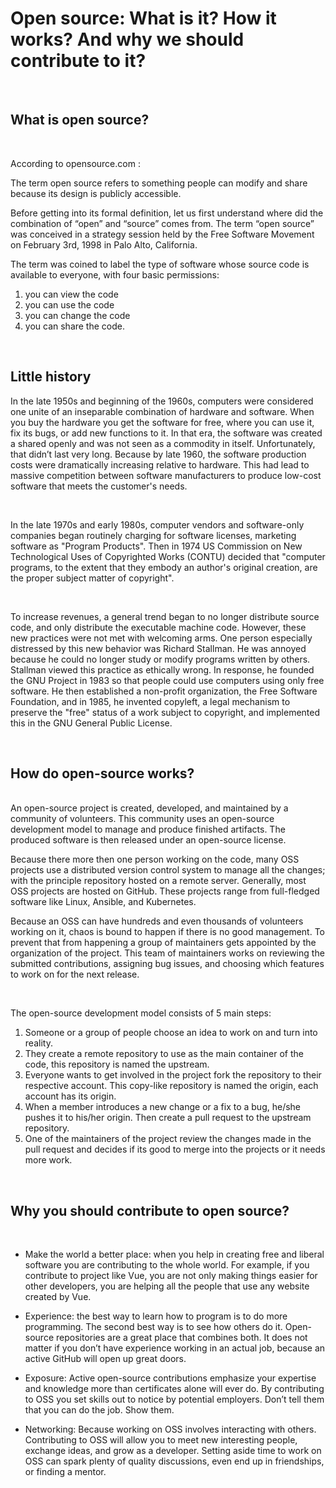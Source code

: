 # Open source: What is it? How it works? And why we should contribute to it?
<br>

## What is open source?  
&nbsp;  

According to opensource.com :

The term open source refers to something people can modify and share because its design is publicly accessible.



Before getting into its formal definition, let us first understand where did the combination of “open” and “source” comes from. The term “open source” was conceived in a strategy session held by the Free Software Movement on February 3rd, 1998 in Palo Alto, California. 

The term was coined to label the type of software whose source code is available to everyone, with four basic permissions: 


1. you can view the code
2. you can use the code
3. you can change the code
4. you can share the code.

&nbsp;  

## Little history

In the late 1950s and beginning of the 1960s, computers were considered one unite of an inseparable combination of hardware and software. When you buy the hardware you get the software for free, where you can use it, fix its bugs, or add new functions to it.
In that era, the software was created a shared openly and was not seen as a commodity in itself. Unfortunately, that didn’t last very long. Because by late 1960, the software production costs were dramatically increasing relative to hardware. This had lead to massive competition between software manufacturers to produce low-cost software that meets the customer's needs. 

&nbsp;  

In the late 1970s and early 1980s, computer vendors and software-only companies began routinely charging for software licenses, marketing software as "Program Products".
Then in 1974 US Commission on New Technological Uses of Copyrighted Works (CONTU) decided that "computer programs, to the extent that they embody an author's original creation, are the proper subject matter of copyright".

&nbsp;  

To increase revenues, a general trend began to no longer distribute source code, and only distribute the executable machine code. However, these new practices were not met with welcoming arms. One person especially distressed by this new behavior was Richard Stallman. He was annoyed because he could no longer study or modify programs written by others. Stallman viewed this practice as ethically wrong. In response, he founded the GNU Project in 1983 so that people could use computers using only free software. He then established a non-profit organization, the Free Software Foundation, and in 1985, he invented copyleft, a legal mechanism to preserve the "free" status of a work subject to copyright, and implemented this in the GNU General Public License.

&nbsp;  

## How do open-source works?
&nbsp;  
An open-source project is created, developed, and maintained by a community of volunteers. This community uses an open-source development model to manage and produce finished artifacts. The produced software is then released under an open-source license.

Because there more then one person working on the code, many OSS projects use a distributed version control system to manage all the changes; with the principle repository hosted on a remote server. Generally, most OSS projects are hosted on GitHub. These projects range from full-fledged software like Linux, Ansible, and Kubernetes.

Because an OSS can have hundreds and even thousands of volunteers working on it, chaos is bound to happen if there is no good management. To prevent that from happening a group of maintainers gets appointed by the organization of the project. This team of maintainers works on reviewing the submitted contributions, assigning bug issues, and choosing which features to work on for the next release.

&nbsp;  

The open-source development model consists of 5 main steps:
1. Someone or a group of people choose an idea to work on and turn into reality.
2. They create a remote repository to use as the main container of the code, this repository is named the upstream.
3. Everyone wants to get involved in the project fork the repository to their respective account. This copy-like repository is named the origin, each account has its origin.
4. When a member introduces a new change or a fix to a bug, he/she pushes it to his/her origin. Then create a pull request to the upstream repository. 
5. One of the maintainers of the project review the changes made in the pull request and decides if its good to merge into the projects or it needs more work.

&nbsp;  

## Why you should contribute to open source?

&nbsp;  

* Make the world a better place: when you help in creating free and liberal software you are contributing to the whole world. For example, if you contribute to project like Vue, you are not only making things easier for other developers, you are helping all the people that use any website created by Vue.

* Experience: the best way to learn how to program is to do more programming. The second best way is to see how others do it. Open-source repositories are a great place that combines both. It does not matter if you don’t have experience working in an actual job, because an active GitHub will open up great doors.

* Exposure: Active open-source contributions emphasize your expertise and knowledge more than certificates alone will ever do. By contributing to OSS you set skills out to notice by potential employers. Don’t tell them that you can do the job. Show them. 

* Networking: Because working on OSS involves interacting with others. Contributing to OSS will allow you to meet new interesting people, exchange ideas, and grow as a developer. Setting aside time to work on OSS can spark plenty of quality discussions, even end up in friendships, or finding a mentor.